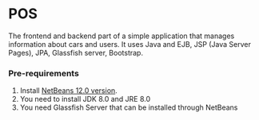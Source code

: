 # POS
The frontend and backend part of a simple application that manages information about cars and users. It uses Java and EJB,
JSP (Java Server Pages), JPA, Glassfish server, Bootstrap.

### Pre-requirements
1. Install [NetBeans 12.0 version](https://netbeans.apache.org/download/nb120/nb120.html).
2. You need to install JDK 8.0 and JRE 8.0
3. You need Glassfish Server that can be installed through NetBeans

